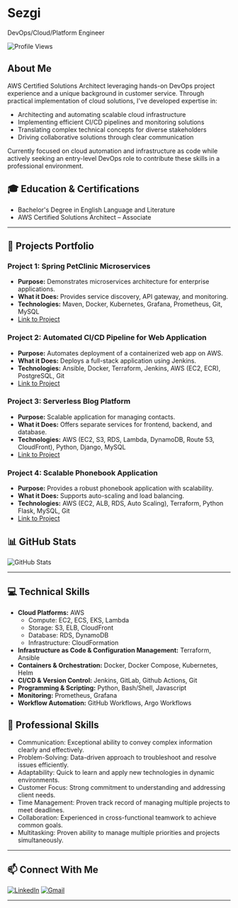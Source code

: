 # Sezgi
DevOps/Cloud/Platform Engineer

![Profile Views](https://komarev.com/ghpvc/?username=sezgi&color=brightgreen)

## About Me

AWS Certified Solutions Architect leveraging hands-on DevOps project experience and a unique background in customer service. Through practical implementation of cloud solutions, I've developed expertise in:

- Architecting and automating scalable cloud infrastructure 
- Implementing efficient CI/CD pipelines and monitoring solutions
- Translating complex technical concepts for diverse stakeholders
- Driving collaborative solutions through clear communication

Currently focused on cloud automation and infrastructure as code while actively seeking an entry-level DevOps role to contribute these skills in a professional environment.

## 🎓 Education & Certifications
- Bachelor's Degree in English Language and Literature
- AWS Certified Solutions Architect – Associate
  
---

## 🚀 Projects Portfolio 

### Project 1: Spring PetClinic Microservices
- **Purpose:** Demonstrates microservices architecture for enterprise applications.
- **What it Does:** Provides service discovery, API gateway, and monitoring.
- **Technologies:** Maven, Docker, Kubernetes, Grafana, Prometheus, Git, MySQL
- [Link to Project](https://github.com/sezzgi/Spring-PetClinic-Microservices)

### Project 2: Automated CI/CD Pipeline for Web Application
- **Purpose:** Automates deployment of a containerized web app on AWS.
- **What it Does:** Deploys a full-stack application using Jenkins.
- **Technologies:** Ansible, Docker, Terraform, Jenkins, AWS (EC2, ECR), PostgreSQL, Git
- [Link to Project](https://github.com/sezzgi/Automated-CI-CD-Pipeline-for-Web-Application)

### Project 3: Serverless Blog Platform
- **Purpose:** Scalable application for managing contacts.
- **What it Does:** Offers separate services for frontend, backend, and database.
- **Technologies:** AWS (EC2, S3, RDS, Lambda, DynamoDB, Route 53, CloudFront), Python, Django, MySQL
- [Link to Project](https://github.com/sezzgi/Serverless-Blog-Platform)

### Project 4: Scalable Phonebook Application
- **Purpose:** Provides a robust phonebook application with scalability.
- **What it Does:** Supports auto-scaling and load balancing.
- **Technologies:** AWS (EC2, ALB, RDS, Auto Scaling), Terraform, Python Flask, MySQL, Git
- [Link to Project](https://github.com/sezzgi/scalable-Phonebook-Application)

## 📊 GitHub Stats

![GitHub Stats](https://github-readme-stats.vercel.app/api?username=sezgi&show_icons=true&theme=radical)

---

## 💻 Technical Skills

- **Cloud Platforms:** AWS
  - Compute: EC2, ECS, EKS, Lambda
  - Storage: S3, ELB, CloudFront
  - Database: RDS, DynamoDB
  - Infrastructure: CloudFormation
- **Infrastructure as Code & Configuration Management:** Terraform, Ansible
- **Containers & Orchestration:** Docker, Docker Compose, Kubernetes, Helm
- **CI/CD & Version Control:** Jenkins, GitLab, Github Actions, Git
- **Programming & Scripting:** Python, Bash/Shell, Javascript
- **Monitoring:** Prometheus, Grafana
- **Workflow Automation:** GitHub Workflows, Argo Workflows

## 🤝 Professional Skills
- Communication: Exceptional ability to convey complex information clearly and effectively.
- Problem-Solving: Data-driven approach to troubleshoot and resolve issues efficiently.
- Adaptability: Quick to learn and apply new technologies in dynamic environments.
- Customer Focus: Strong commitment to understanding and addressing client needs.
- Time Management: Proven track record of managing multiple projects to meet deadlines.
- Collaboration: Experienced in cross-functional teamwork to achieve common goals.
- Multitasking: Proven ability to manage multiple priorities and projects simultaneously.

---

## 📫 Connect With Me
[![LinkedIn](https://img.shields.io/badge/linkedin-%230077B5.svg?&style=for-the-badge&logo=linkedin&logoColor=white)](https://www.linkedin.com/in/sezgi-ozeren/)
[![Gmail](https://img.shields.io/badge/gmail-f1f2f6.svg?&style=for-the-badge&logo=gmail&logoColor=red)](mailto:sezgiozeren@gmail.com)

---
